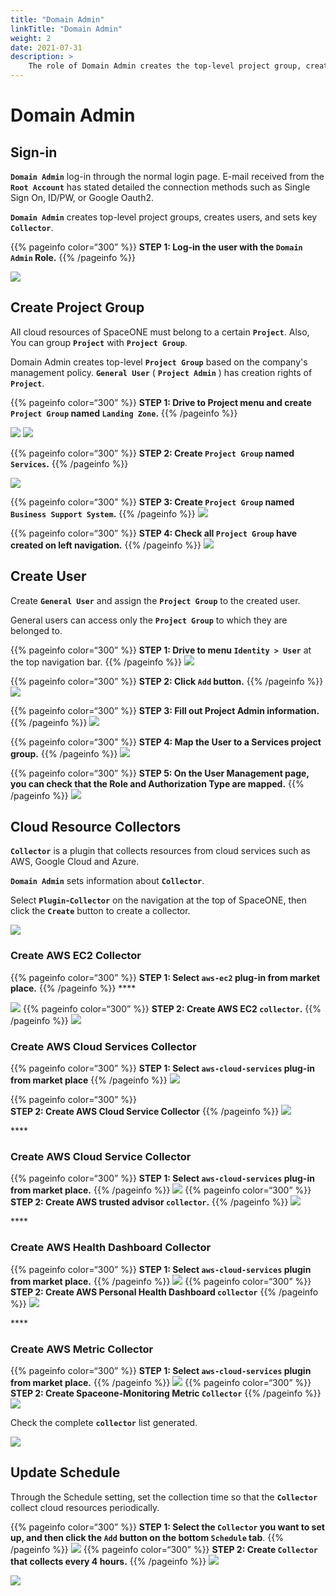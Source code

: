 ```yaml
---
title: "Domain Admin"
linkTitle: "Domain Admin"
weight: 2
date: 2021-07-31
description: >
    The role of Domain Admin creates the top-level project group, creates users, and sets the main collector.
---
```


# Domain Admin

## Sign-in

**`Domain Admin`** log-in through the normal login page. E-mail received from the **`Root Account`** has stated detailed the connection methods such as Single Sign On, ID/PW, or Google Oauth2.

**`Domain Admin`** creates top-level project groups, creates users, and sets key **`Collector`**.

{{% pageinfo color=“300” %}}
**STEP 1: Log-in the user with the `Domain Admin` Role.**
{{% /pageinfo %}}

![](/docs/using_spaceone_console/admin_guide/getting-started/Domain-Admin_img/Domain-Admin_image_01.png)

## Create Project Group

All cloud resources of SpaceONE must belong to a certain **`Project`**. Also, You can group **`Project`** with **`Project Group`**.

Domain Admin creates top-level **`Project Group`** based on the company's management policy.
**`General User`** ( **`Project Admin`** ) has creation rights of **`Project`**. 

{{% pageinfo color=“300” %}}
**STEP 1: Drive to Project menu and create `Project Group` named `Landing Zone`.** 
{{% /pageinfo %}}


![](/docs/using_spaceone_console/admin_guide/getting-started/Domain-Admin_img/Domain-Admin_image_02.png)
![](/docs/using_spaceone_console/admin_guide/getting-started/Domain-Admin_img/Domain-Admin_image_03.png)

{{% pageinfo color=“300” %}}
**STEP 2: Create `Project Group` named `Services`.**
{{% /pageinfo %}}

![](/docs/using_spaceone_console/admin_guide/getting-started/Domain-Admin_img/Domain-Admin_image_04.png)

{{% pageinfo color=“300” %}}
**STEP 3: Create `Project Group` named `Business Support System`.**
{{% /pageinfo %}}
![](/docs/using_spaceone_console/admin_guide/getting-started/Domain-Admin_img/Domain-Admin_image_05.png)

{{% pageinfo color=“300” %}}
**STEP 4: Check all `Project Group` have created on left navigation.**
{{% /pageinfo %}}
![](/docs/using_spaceone_console/admin_guide/getting-started/Domain-Admin_img/Domain-Admin_image_06.png)

## Create User

Create **`General User`** and assign the **`Project Group`** to the created user.

General users can access only the **`Project Group`** to which they are belonged to.

{{% pageinfo color=“300” %}}
**STEP 1: Drive to menu `Identity > User`** at the top navigation bar.
{{% /pageinfo %}}
![](/docs/using_spaceone_console/admin_guide/getting-started/Domain-Admin_img/Domain-Admin_image_07.png)

{{% pageinfo color=“300” %}}
**STEP 2: Click `Add` button.** 
{{% /pageinfo %}}
![](/docs/using_spaceone_console/admin_guide/getting-started/Domain-Admin_img/Domain-Admin_image_08.png)

{{% pageinfo color=“300” %}}
**STEP 3: Fill out Project Admin information.** 
{{% /pageinfo %}}
![](/docs/using_spaceone_console/admin_guide/getting-started/Domain-Admin_img/Domain-Admin_image_09.png)

{{% pageinfo color=“300” %}}
**STEP 4: Map the User to a Services project group.**
{{% /pageinfo %}}
![](/docs/using_spaceone_console/admin_guide/getting-started/Domain-Admin_img/Domain-Admin_image_10.png)

{{% pageinfo color=“300” %}}
**STEP 5: On the User Management page, you can check that the Role and Authorization Type are mapped.**
{{% /pageinfo %}}
![](/docs/using_spaceone_console/admin_guide/getting-started/Domain-Admin_img/Domain-Admin_user_role.png)


## Cloud Resource Collectors
 
**`Collector`** is a plugin that collects resources from cloud services such as AWS, Google Cloud and Azure.

**`Domain Admin`** sets information about **`Collector`**.



Select **`Plugin`-`Collector`** on the navigation at the top of SpaceONE, then click the **`Create`** button to create a collector.

![](/docs/using_spaceone_console/admin_guide/getting-started/Domain-Admin_img/Domain-Admin_image_14.png)



### **Create AWS EC2 Collector**
{{% pageinfo color=“300” %}}
**STEP 1: Select `aws-ec2` plug-in from market place.**
{{% /pageinfo %}}
\*\*\*\*

![](/docs/using_spaceone_console/admin_guide/getting-started/Domain-Admin_img/Domain-Admin_image_15.png)
{{% pageinfo color=“300” %}}
**STEP 2: Create AWS EC2 `collector`.**
{{% /pageinfo %}}
![](/docs/using_spaceone_console/admin_guide/getting-started/Domain-Admin_img/Domain-Admin_image_16.png)



### **Create AWS Cloud Services Collector**
{{% pageinfo color=“300” %}}
**STEP 1: Select `aws-cloud-services` plug-in from market place**
{{% /pageinfo %}}
![](/docs/using_spaceone_console/admin_guide/getting-started/Domain-Admin_img/Domain-Admin_image_17.png)

{{% pageinfo color=“300” %}}  
**STEP 2: Create AWS Cloud Service Collector** 
{{% /pageinfo %}}
![](/docs/using_spaceone_console/admin_guide/getting-started/Domain-Admin_img/Domain-Admin_image_18.png)

\*\*\*\*

### **Create AWS Cloud Service Collector**
{{% pageinfo color=“300” %}}
**STEP 1: Select `aws-cloud-services` plug-in from market place.**
{{% /pageinfo %}}
![](/docs/using_spaceone_console/admin_guide/getting-started/Domain-Admin_img/Domain-Admin_image_19.png)
{{% pageinfo color=“300” %}}
**STEP 2: Create AWS trusted advisor `collector`.** 
{{% /pageinfo %}}
![](/docs/using_spaceone_console/admin_guide/getting-started/Domain-Admin_img/Domain-Admin_image_20.png)

\*\*\*\*

### **Create AWS Health Dashboard Collector**
{{% pageinfo color=“300” %}}
**STEP 1: Select `aws-cloud-services` plugin from market place.**
{{% /pageinfo %}}
![](/docs/using_spaceone_console/admin_guide/getting-started/Domain-Admin_img/Domain-Admin_image_21.png)
{{% pageinfo color=“300” %}}
**STEP 2: Create AWS Personal Health Dashboard `collector`** 
{{% /pageinfo %}}
![](/docs/using_spaceone_console/admin_guide/getting-started/Domain-Admin_img/Domain-Admin_image_22.png)

\*\*\*\*

### **Create AWS Metric Collector**
{{% pageinfo color=“300” %}}
**STEP 1: Select `aws-cloud-services` plugin from market place.**
{{% /pageinfo %}}
![](/docs/using_spaceone_console/admin_guide/getting-started/Domain-Admin_img/Domain-Admin_image_23.png)
{{% pageinfo color=“300” %}}
**STEP 2: Create Spaceone-Monitoring Metric `Collector`** 
{{% /pageinfo %}}
![](/docs/using_spaceone_console/admin_guide/getting-started/Domain-Admin_img/Domain-Admin_image_24.png)

Check the complete **`collector`** list generated.

![](/docs/using_spaceone_console/admin_guide/getting-started/Domain-Admin_img/Domain-Admin_image_25.png)

## Update Schedule
   
Through the Schedule setting, set the collection time so that the **`Collector`** collect cloud resources periodically.

{{% pageinfo color=“300” %}}
**STEP 1: Select the `Collector` you want to set up, and then click the `Add` button on the bottom `Schedule` tab**.
{{% /pageinfo %}}
![](/docs/using_spaceone_console/admin_guide/getting-started/Domain-Admin_img/Domain-Admin_image_26.png)
{{% pageinfo color=“300” %}}
**STEP 2: Create `Collector` that collects every 4 hours.**
{{% /pageinfo %}}
![](/docs/using_spaceone_console/admin_guide/getting-started/Domain-Admin_img/Domain-Admin_image_27.png)

![](/docs/using_spaceone_console/admin_guide/getting-started/Domain-Admin_img/Domain-Admin_image_28.png)
